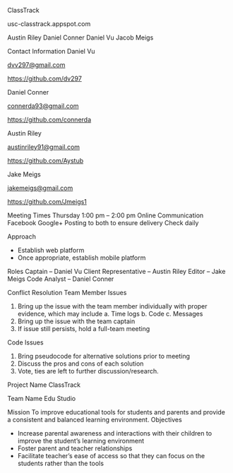 ClassTrack

usc-classtrack.appspot.com

Austin Riley
Daniel Conner
Daniel Vu
Jacob Meigs

Contact Information
Daniel Vu

dvv297@gmail.com

https://github.com/dv297

Daniel Conner

connerda93@gmail.com

https://github.com/connerda

Austin Riley

austinriley91@gmail.com

https://github.com/Aystub

Jake Meigs

jakemeigs@gmail.com

https://github.com/Jmeigs1

Meeting Times
Thursday
1:00 pm – 2:00 pm
Online Communication
Facebook
Google+
Posting to both to ensure delivery 
Check daily

Approach
-	Establish web platform
-	Once appropriate, establish mobile platform

Roles
Captain – Daniel Vu
Client Representative – Austin Riley
Editor – Jake Meigs
Code Analyst – Daniel Conner

Conflict Resolution
Team Member Issues
1.	Bring up the issue with the team member individually with proper evidence, which may include
a.	Time logs
b.	Code
c.	Messages
2.	Bring up the issue with the team captain
3.	If issue still persists, hold a full-team meeting

Code Issues
1.	Bring pseudocode for alternative solutions prior to meeting
2.	Discuss the pros and cons of each solution
3.	Vote, ties are left to further discussion/research. 

Project Name
ClassTrack

Team Name
Edu Studio

Mission
To improve educational tools for students and parents and provide a consistent and balanced learning environment.
Objectives
-	Increase parental awareness and interactions with their children to improve the student’s learning environment
-	Foster parent and teacher relationships
-	Facilitate teacher’s ease of access so that they can focus on the students rather than the tools

